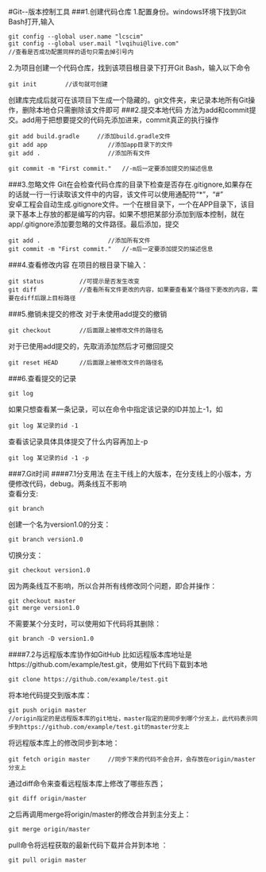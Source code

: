 #Git--版本控制工具
###1.创建代码仓库
1.配置身份。windows环境下找到Git Bash打开,输入<br>
	
	git config --global user.name "lcscim"
	git config --global user.mail "lvqihui@live.com"
	//查看是否成功配置同样的语句只需去掉引号内
2.为项目创建一个代码仓库，找到该项目根目录下打开Git Bash，输入以下命令<br/>

	git init		//该句就可创建
创建库完成后就可在该项目下生成一个隐藏的。git文件夹，来记录本地所有Git操作，删除本地仓只需删除该文件即可
###2.提交本地代码
方法为add和commit提交。add用于把想要提交的代码先添加进来，commit真正的执行操作<br/>
	
	git add build.gradle     //添加build.gradle文件
	git add app					//添加app目录下的文件
	git add .					//添加所有文件

	git commit -m "First commit."	//-m后一定要添加提交的描述信息
###3.忽略文件
Git在会检查代码仓库的目录下检查是否存在.gitignore,如果存在的话就一行一行读取该文件中的内容，该文件可以使用通配符“*”，“#”<br/>
安卓工程会自动生成.gitignore文件。一个在根目录下，一个在APP目录下，该目录下基本上存放的都是编写的内容。如果不想把某部分添加到版本控制，就在app/.gitignore添加要忽略的文件路径。最后添加，提交<br/>

	git add .					//添加所有文件
	git commit -m "First commit."	//-m后一定要添加提交的描述信息
###4.查看修改内容
在项目的根目录下输入：

	git status			//可提示是否发生改变
	git diff			//查看所有文件更改的内容，如果要查看某个路径下更改的内容，需要在diff后跟上目标路径
###5.撤销未提交的修改
对于未使用add提交的撤销

	git checkout 		//后面跟上被修改文件的路径名
对于已使用add提交的，先取消添加然后才可撤回提交

	git reset HEAD		//后面跟上被修改文件的路径名
###6.查看提交的记录

	git log
如果只想查看某一条记录，可以在命令中指定该记录的ID并加上-1，如

	git log 某记录的id -1
查看该记录具体具体提交了什么内容再加上-p

	git log 某记录的id -1 -p
###7.Git时间
####7.1分支用法
在主干线上的大版本，在分支线上的小版本，方便修改代码，debug。两条线互不影响<br/>
查看分支:

	git branch
创建一个名为version1.0的分支：

	git branch version1.0
切换分支：
	
	git checkout version1.0
因为两条线互不影响，所以合并所有线修改同个问题，即合并操作：

	git checkout master
	git merge version1.0
不需要某个分支时，可以使用如下代码将其删除：

	git branch -D version1.0
####7.2与远程版本库协作如GitHub
比如远程版本库地址是https://github.com/example/test.git，使用如下代码下载到本地

	git clone https://github.com/example/test.git
将本地代码提交到版本库：
	
	git push origin master		
	//origin指定的是远程版本库的git地址，master指定的是同步到哪个分支上，此代码表示同步到https://github.com/example/test.git的master分支上
将远程版本库上的修改同步到本地：

	git fetch origin master		//同步下来的代码不会合并，会存放在origin/master分支上
通过diff命令来查看远程版本库上修改了哪些东西；

	git diff origin/master
之后再调用merge将origin/master的修改合并到主分支上：

	git merge origin/master
pull命令将远程获取的最新代码下载并合并到本地	：

	git pull origin master	